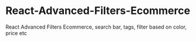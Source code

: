 # React-Advanced-Filters-Ecommerce
React Advanced Filters Ecommerce, search bar, tags, filter based on color, price etc
